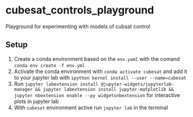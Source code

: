 # cubesat_controls_playground
Playground for experimenting with models of cubsat control 

## Setup
1. Create a conda environment based on the `env.yaml` with the comand `conda env create -f env.yml`
2. Activate the conda environment with `conda activate cubesat` and add it to your jupyter lab with `ipython kernel install --user --name=cubesat`
3. Run `jupyter labextension install @jupyter-widgets/jupyterlab-manager && jupyter labextension install jupyter-matplotlib && jupyter nbextension enable --py widgetsnbextension` for interactive plots in jupyter lab
4. With `cubesat` environment active run `jupyter lab` in the terminal
